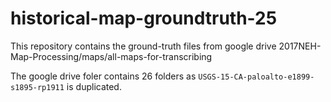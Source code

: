 # historical-map-groundtruth-25
This repository contains the ground-truth files from google drive 2017NEH-Map-Processing/maps/all-maps-for-transcribing

The google drive foler contains 26 folders as `USGS-15-CA-paloalto-e1899-s1895-rp1911` is duplicated.

